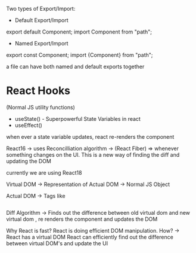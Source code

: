 Two types of Export/Import:

- Default Export/Import

export default Component;
import Component from "path";


- Named Export/Import

export const Component;
import {Component} from "path";

a file can have both named and default exports together

# React Hooks
 (Normal JS utility functions)
- useState() - Superpowerful State Variables in react
- useEffect()

when ever a state variable updates, react re-renders the component

React16 -> uses Reconcilliation algorithm -> (React Fiber) => whenever something changes on the UI. This is a new way of finding the diff and updating the DOM

currently we are using React18

Virtual DOM -> Representation of Actual DOM 
            -> Normal JS Object

Actual DOM -> Tags like <div> 
                           <div>
                            <img>

Diff Algorithm -> Finds out the difference between old virtual dom and new virtual dom , 
                re renders the component and updates the DOM

Why React is fast?
React is doing efficient DOM manipulation.
How? -> React has a virtual DOM
React can efficiently find out the difference between virtual DOM's and update the UI
